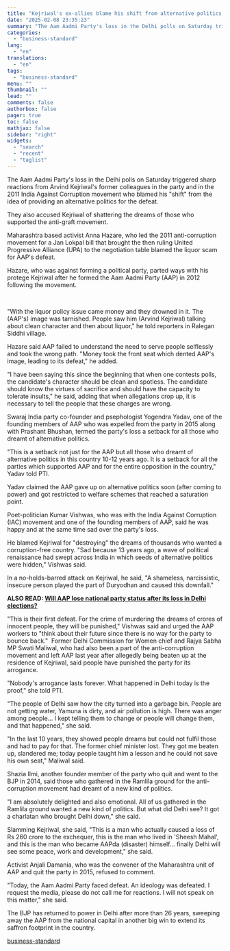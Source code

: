 ```yaml
---
title: "Kejriwal's ex-allies blame his shift from alternative politics for defeat"
date: "2025-02-08 23:35:23"
summary: "The Aam Aadmi Party's loss in the Delhi polls on Saturday triggered sharp reactions from Arvind Kejriwal's former colleagues in the party and in the 2011 India Against Corruption movement who blamed his \"shift\" from the idea of providing an alternative politics for the defeat. They also accused Kejriwal of..."
categories:
  - "business-standard"
lang:
  - "en"
translations:
  - "en"
tags:
  - "business-standard"
menu: ""
thumbnail: ""
lead: ""
comments: false
authorbox: false
pager: true
toc: false
mathjax: false
sidebar: "right"
widgets:
  - "search"
  - "recent"
  - "taglist"
---
```


The Aam Aadmi Party's loss in the Delhi polls on Saturday triggered sharp reactions from Arvind Kejriwal's former colleagues in the party and in the 2011 India Against Corruption movement who blamed his "shift" from the idea of providing an alternative politics for the defeat.

They also accused Kejriwal of shattering the dreams of those who supported the anti-graft movement.

Maharashtra based activist Anna Hazare, who led the 2011 anti-corruption movement for a Jan Lokpal bill that brought the then ruling United Progressive Alliance (UPA) to the negotiation table blamed the liquor scam for AAP's defeat.

Hazare, who was against forming a political party, parted ways with his protege Kejriwal after he formed the Aam Aadmi Party (AAP) in 2012 following the movement.

 

"With the liquor policy issue came money and they drowned in it. The (AAP's) image was tarnished. People saw him (Arvind Kejriwal) talking about clean character and then about liquor," he told reporters in Ralegan Siddhi village.

Hazare said AAP failed to understand the need to serve people selflessly and took the wrong path. "Money took the front seat which dented AAP's image, leading to its defeat," he added.

"I have been saying this since the beginning that when one contests polls, the candidate's character should be clean and spotless. The candidate should know the virtues of sacrifice and should have the capacity to tolerate insults," he said, adding that when allegations crop up, it is necessary to tell the people that these charges are wrong.

Swaraj India party co-founder and psephologist Yogendra Yadav, one of the founding members of AAP who was expelled from the party in 2015 along with Prashant Bhushan, termed the party's loss a setback for all those who dreamt of alternative politics.

"This is a setback not just for the AAP but all those who dreamt of alternative politics in this country 10-12 years ago. It is a setback for all the parties which supported AAP and for the entire opposition in the country," Yadav told PTI.

Yadav claimed the AAP gave up on alternative politics soon (after coming to power) and got restricted to welfare schemes that reached a saturation point.

Poet-politician Kumar Vishwas, who was with the India Against Corruption (IAC) movement and one of the founding members of AAP, said he was happy and at the same time sad over the party's loss.

He blamed Kejriwal for "destroying" the dreams of thousands who wanted a corruption-free country. "Sad because 13 years ago, a wave of political renaissance had swept across India in which seeds of alternative politics were hidden," Vishwas said.

In a no-holds-barred attack on Kejriwal, he said, "A shameless, narcissistic, insecure person played the part of Duryodhan and caused this downfall."

**ALSO READ: [Will AAP lose national party status after its loss in Delhi elections?](/elections/delhi-elections/aap-national-party-status-impact-of-delhi-election-loss-125020800695_1.html)**

"This is their first defeat. For the crime of murdering the dreams of crores of innocent people, they will be punished," Vishwas said and urged the AAP workers to "think about their future since there is no way for the party to bounce back." 
Former Delhi Commission for Women chief and Rajya Sabha MP Swati Maliwal, who had also been a part of the anti-corruption movement and left AAP last year after allegedly being beaten up at the residence of Kejriwal, said people have punished the party for its arrogance.

"Nobody's arrogance lasts forever. What happened in Delhi today is the proof," she told PTI.

"The people of Delhi saw how the city turned into a garbage bin. People are not getting water, Yamuna is dirty, and air pollution is high. There was anger among people... I kept telling them to change or people will change them, and that happened," she said.

"In the last 10 years, they showed people dreams but could not fulfil those and had to pay for that. The former chief minister lost. They got me beaten up, slandered me; today people taught him a lesson and he could not save his own seat," Maliwal said.

Shazia Ilmi, another founder member of the party who quit and went to the BJP in 2014, said those who gathered in the Ramlila ground for the anti-corruption movement had dreamt of a new kind of politics.

"I am absolutely delighted and also emotional. All of us gathered in the Ramlila ground wanted a new kind of politics. But what did Delhi see? It got a charlatan who brought Delhi down," she said.

Slamming Kejriwal, she said, "This is a man who actually caused a loss of Rs 260 crore to the exchequer, this is the man who lived in 'Sheesh Mahal', and this is the man who became AAPda (disaster) himself... finally Delhi will see some peace, work and development," she said.

Activist Anjali Damania, who was the convener of the Maharashtra unit of AAP and quit the party in 2015, refused to comment.

"Today, the Aam Aadmi Party faced defeat. An ideology was defeated. I request the media, please do not call me for reactions. I will not speak on this matter," she said.

The BJP has returned to power in Delhi after more than 26 years, sweeping away the AAP from the national capital in another big win to extend its saffron footprint in the country.

[business-standard](https://www.business-standard.com/elections/delhi-elections/kejriwal-s-ex-allies-blame-his-shift-from-alternative-politics-for-defeat-125020801359_1.html)
